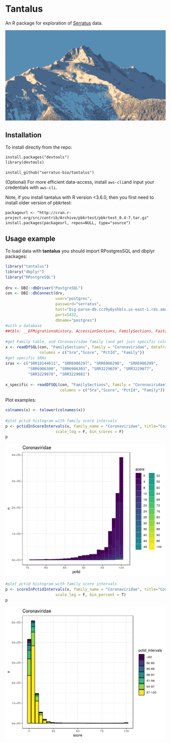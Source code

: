 # Tantalus

An R package for exploration of [Serratus](https://github.com/ababaian/serratus) data.

![Tantalus Mountain in Squamish, BC. Canada](img/tantalus.png)

## Installation
To install directly from the repo:

```
install.packages("devtools")
library(devtools)

install_github("serratus-bio/tantalus")
```

(Optional) For more efficient data-access, install `aws-cli`and input your credentials with `aws-cli`.

Note, if you install tantalus with R version <3.6.0, then you first need to install older version of pbkrtest:

```
packageurl <- "http://cran.r-project.org/src/contrib/Archive/pbkrtest/pbkrtest_0.4-7.tar.gz"
install.packages(packageurl, repos=NULL, type="source")
```

## Usage example

To load data with **tantalus** you should import RPostgresSQL and dbplyr packages:

```R
library("tantalus")
library("dbplyr")
library("RPostgreSQL") 

drv <- DBI::dbDriver("PostgreSQL")
con <- DBI::dbConnect(drv, 
                      user="postgres", 
                      password="serratus",
                      host="big-parse-db.ccz9y6yshbls.us-east-1.rds.amazonaws.com", 
                      port=5432, 
                      dbname="postgres")
#with a database
##tbls: __EFMigrationsHistory, AccessionSections, FamilySections, FastaSections, Runs

#get Family table, and Coronaviridae family (and get just specific columns)
x <- readDfSQL(con, "FamilySections", family = "Coronaviridae", dataframe = T, 
               columns = c("Sra","Score", "PctId", "Family"))
#get specific SRAs
sras <- c("SRR10144611", "SRR6906297", "SRR6906298",  "SRR6906299", 
          "SRR6906300", "SRR6906303", "SRR3229029", "SRR3229077", 
          "SRR3229078", "SRR3229081")

x_specific <- readDfSQL(con, "FamilySections", family = "Coronaviridae", sras = sras, dataframe = T, 
                        columns = c("Sra","Score", "PctId", "Family"))
```

Plot examples:

```R
colnames(x) <- tolower(colnames(x))

#plot pctid histogram with family score intervals
p <- pctidInScoreIntervals(x, family_name = "Coronaviridae", title="Coronaviridae",
                      scale_log = F, bin_scores = F)
p
```

![](img/new_img_1.png)

```R
#plot pctid histogram with family score intervals
p <- scoreInPctidIntervals(x, family_name = "Coronaviridae", title="Coronaviridae",
                      scale_log = F, bin_percent = T)
p
```

![](img/new_img_2.png)
